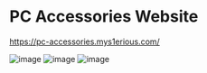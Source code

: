 # PC Accessories Website
https://pc-accessories.mys1erious.com/

![image](https://github.com/mys1erious/pc-accessories/assets/64038614/9fb9814c-7fc2-49cd-8a56-2c0f596c4bce)
![image](https://github.com/mys1erious/pc-accessories/assets/64038614/30be34ce-17ce-4817-bb98-c63a52c6c201)
![image](https://github.com/mys1erious/pc-accessories/assets/64038614/1d1dc7ee-4ae1-4067-96e3-3ba3758a7ad9)
